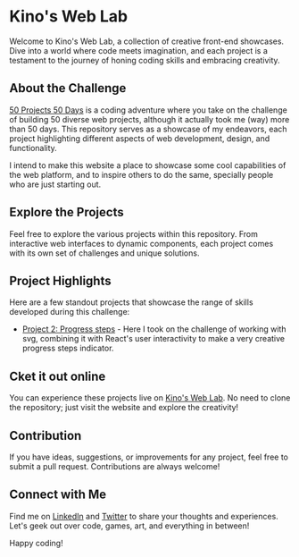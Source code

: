 # Kino's Web Lab

Welcome to Kino's Web Lab, a collection of creative front-end showcases. Dive into a world where code meets imagination, and each project is a testament to the journey of honing coding skills and embracing creativity.

## About the Challenge
[50 Projects 50 Days](https://50projects50days.com/) is a coding adventure where you take on the challenge of building 50 diverse web projects, although it actually took me (way) more than 50 days. This repository serves as a showcase of my endeavors, each project highlighting different aspects of web development, design, and functionality.

I intend to make this website a place to showcase some cool capabilities of the web platform, and to inspire others to do the same, specially people who are just starting out.

## Explore the Projects
Feel free to explore the various projects within this repository. From interactive web interfaces to dynamic components, each project comes with its own set of challenges and unique solutions.

## Project Highlights
Here are a few standout projects that showcase the range of skills developed during this challenge:

- [Project 2: Progress steps](./src/pages/test/2) - Here I took on the challenge of working with svg, combining it with React's user interactivity to make a very creative progress steps indicator.

## Cket it out online
You can experience these projects live on [Kino's Web Lab](https://xs-web-lab.vercel.app). No need to clone the repository; just visit the website and explore the creativity!

## Contribution
If you have ideas, suggestions, or improvements for any project, feel free to submit a pull request. Contributions are always welcome!

## Connect with Me
Find me on [LinkedIn](https://www.linkedin.com/in/andresprza/) and [Twitter](https://twitter.com/andresprza) to share your thoughts and experiences. Let's geek out over code, games, art, and everything in between!

Happy coding!
